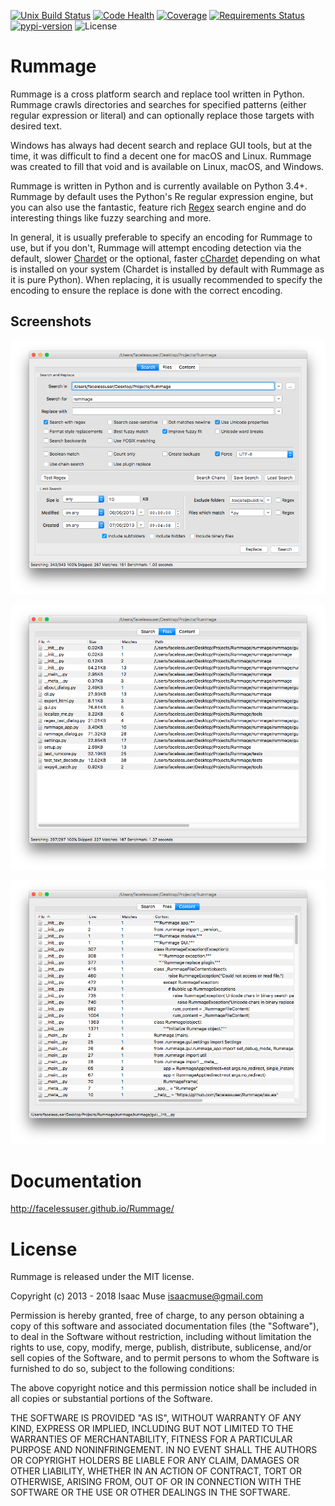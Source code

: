 [![Unix Build Status][travis-image]][travis-link]
[![Code Health][landscape-image]][landscape-link]
[![Coverage][codecov-image]][codecov-link]
[![Requirements Status][requires-image]][requires-link]
[![pypi-version][pypi-image]][pypi-link]
![License][license-image-mit]

Rummage
=======

Rummage is a cross platform search and replace tool written in Python. Rummage crawls directories and searches for specified patterns (either regular expression or literal) and can optionally replace those targets with desired text.

Windows has always had decent search and replace GUI tools, but at the time, it was difficult to find a decent one for macOS and Linux. Rummage was created to fill that void and is available on Linux, macOS, and Windows.

Rummage is written in Python and is currently available on Python 3.4+. Rummage by default uses the Python's Re regular expression engine, but you can also use the fantastic, feature rich [Regex](https://pypi.python.org/pypi/regex) search engine and do interesting things like fuzzy searching and more.

In general, it is usually preferable to specify an encoding for Rummage to use, but if you don't, Rummage will attempt encoding detection via the default, slower [Chardet](https://pypi.python.org/pypi/chardet) or the optional, faster [cChardet](https://pypi.python.org/pypi/cchardet/) depending on what is installed on your system (Chardet is installed by default with Rummage as it is pure Python). When replacing, it is usually recommended to specify the encoding to ensure the replace is done with the correct encoding.

## Screenshots

![Rummage Search](./docs/src/markdown/images/search_tab.png)

![Rummage Files](./docs/src/markdown/images/files_tab.png)

![Rummage Content](./docs/src/markdown/images/content_tab.png)

# Documentation

http://facelessuser.github.io/Rummage/

License
=======

Rummage is released under the MIT license.

Copyright (c) 2013 - 2018 Isaac Muse <isaacmuse@gmail.com>

Permission is hereby granted, free of charge, to any person obtaining a copy of this software and associated documentation files (the "Software"), to deal in the Software without restriction, including without limitation the rights to use, copy, modify, merge, publish, distribute, sublicense, and/or sell copies of the Software, and to permit persons to whom the Software is furnished to do so, subject to the following conditions:

The above copyright notice and this permission notice shall be included in all copies or substantial portions of the Software.

THE SOFTWARE IS PROVIDED "AS IS", WITHOUT WARRANTY OF ANY KIND, EXPRESS OR IMPLIED, INCLUDING BUT NOT LIMITED TO THE WARRANTIES OF MERCHANTABILITY, FITNESS FOR A PARTICULAR PURPOSE AND NONINFRINGEMENT. IN NO EVENT SHALL THE AUTHORS OR COPYRIGHT HOLDERS BE LIABLE FOR ANY CLAIM, DAMAGES OR OTHER LIABILITY, WHETHER IN AN ACTION OF CONTRACT, TORT OR OTHERWISE, ARISING FROM, OUT OF OR IN CONNECTION WITH THE SOFTWARE OR THE USE OR OTHER DEALINGS IN THE SOFTWARE.

[travis-image]: https://img.shields.io/travis/facelessuser/Rummage/master.svg?label=Unix%20Build
[travis-link]: https://travis-ci.org/facelessuser/Rummage
[license-image]: https://img.shields.io/badge/license-MIT-blue.svg
[landscape-image]: https://landscape.io/github/facelessuser/Rummage/master/landscape.svg?style=flat
[landscape-link]: https://landscape.io/github/facelessuser/Rummage/master
[codecov-image]: https://img.shields.io/codecov/c/github/facelessuser/Rummage/master.svg
[codecov-link]: http://codecov.io/github/facelessuser/Rummage?branch=master
[requires-image]: https://img.shields.io/requires/github/facelessuser/Rummage/master.svg
[requires-link]: https://requires.io/github/facelessuser/Rummage/requirements/?branch=master
[pypi-image]: https://img.shields.io/pypi/v/Rummage.svg
[pypi-link]: https://pypi.python.org/pypi/Rummage
[license-image-mit]: https://img.shields.io/badge/license-MIT-blue.svg
